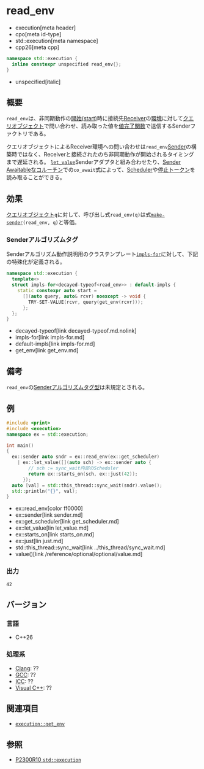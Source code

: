 # read_env
* execution[meta header]
* cpo[meta id-type]
* std::execution[meta namespace]
* cpp26[meta cpp]

```cpp
namespace std::execution {
  inline constexpr unspecified read_env{};
}
```
* unspecified[italic]

## 概要
`read_env`は、非同期動作の[開始(start)](start.md)時に接続先[Receiver](receiver.md)の[環境](../queryable.md)に対して[クエリオブジェクト](../queryable.md)で問い合わせ、読み取った値を[値完了関数](set_value.md)で送信するSenderファクトリである。

クエリオブジェクトによるReceiver環境への問い合わせは`read_env`[Sender](sender.md)の構築時ではなく、Receiverと接続されたのち非同期動作が開始されるタイミングまで遅延される。
[`let_value`](let_value.md)Senderアダプタと組み合わせたり、[Sender Awaitableなコルーチン](with_awaitable_senders.md.nolink)での`co_await`式によって、[Scheduler](get_scheduler.md)や[停止トークン](../get_stop_token.md)を読み取ることができる。


## 効果
[クエリオブジェクト](../queryable.md)`q`に対して、呼び出し式`read_env(q)`は式[`make-sender`](make-sender.md)`(read_env, q)`と等価。


### Senderアルゴリズムタグ
Senderアルゴリズム動作説明用のクラステンプレート[`impls-for`](impls-for.md)に対して、下記の特殊化が定義される。

```cpp
namespace std::execution {
  template<>
  struct impls-for<decayed-typeof<read_env>> : default-impls {
    static constexpr auto start =
      [](auto query, auto& rcvr) noexcept -> void {
        TRY-SET-VALUE(rcvr, query(get_env(rcvr)));
      };
  };
}
```
* decayed-typeof[link decayed-typeof.md.nolink]
* impls-for[link impls-for.md]
* default-impls[link impls-for.md]
* get_env[link get_env.md]


## 備考
`read_env`の[Senderアルゴリズムタグ型](tag_of_t.md)は未規定とされる。


## 例
```cpp example
#include <print>
#include <execution>
namespace ex = std::execution;

int main()
{
  ex::sender auto sndr = ex::read_env(ex::get_scheduler)
    | ex::let_value([](auto sch) -> ex::sender auto {
        // sch := sync_wait内部のScheduler
        return ex::starts_on(sch, ex::just(42));
      });
  auto [val] = std::this_thread::sync_wait(sndr).value();
  std::println("{}", val);
}
```
* ex::read_env[color ff0000]
* ex::sender[link sender.md]
* ex::get_scheduler[link get_scheduler.md]
* ex::let_value[lin let_value.md]
* ex::starts_on[link starts_on.md]
* ex::just[lin just.md]
* std::this_thread::sync_wait[link ../this_thread/sync_wait.md]
* value()[link /reference/optional/optional/value.md]

### 出力
```
42
```


## バージョン
### 言語
- C++26

### 処理系
- [Clang](/implementation.md#clang): ??
- [GCC](/implementation.md#gcc): ??
- [ICC](/implementation.md#icc): ??
- [Visual C++](/implementation.md#visual_cpp): ??


## 関連項目
- [`execution::get_env`](read_env.md)


## 参照
- [P2300R10 `std::execution`](https://www.open-std.org/jtc1/sc22/wg21/docs/papers/2024/p2300r10.html)